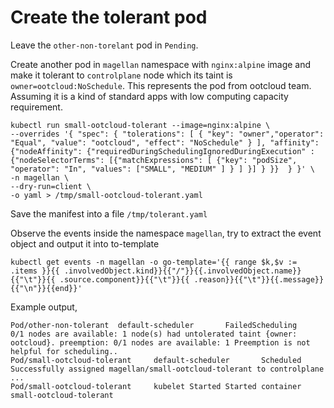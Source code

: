 # Create the tolerant pod

Leave the `other-non-torelant` pod in `Pending`.

Create another pod in `magellan` namespace with `nginx:alpine` image and make it tolerant to `controlplane` node which its taint  is `owner=ootcloud:NoSchedule`. This represents the pod from ootcloud team.
Assuming it is a kind of standard apps with low computing capacity requirement.

```shell
kubectl run small-ootcloud-tolerant --image=nginx:alpine \
--overrides '{ "spec": { "tolerations": [ { "key": "owner","operator": "Equal", "value": "ootcloud", "effect": "NoSchedule" } ], "affinity": {"nodeAffinity": {"requiredDuringSchedulingIgnoredDuringExecution" : {"nodeSelectorTerms": [{"matchExpressions": [ {"key": "podSize", "operator": "In", "values": ["SMALL", "MEDIUM" ] } ] }] } }}  } }' \
-n magellan \
--dry-run=client \
-o yaml > /tmp/small-ootcloud-tolerant.yaml
```

Save the manifest into a file `/tmp/tolerant.yaml`

Observe the events inside the namespace `magellan`, try to extract the event object and output it into to-template

`kubectl get events -n magellan -o go-template='{{ range $k,$v := .items }}{{ .involvedObject.kind}}{{"/"}}{{.involvedObject.name}}{{"\t"}}{{ .source.component}}{{"\t"}}{{ .reason}}{{"\t"}}{{.message}}{{"\n"}}{{end}}'`

Example output,

```text
Pod/other-non-tolerant  default-scheduler       FailedScheduling        0/1 nodes are available: 1 node(s) had untolerated taint {owner: ootcloud}. preemption: 0/1 nodes are available: 1 Preemption is not helpful for scheduling..
Pod/small-ootcloud-tolerant     default-scheduler       Scheduled       Successfully assigned magellan/small-ootcloud-tolerant to controlplane
...
Pod/small-ootcloud-tolerant     kubelet Started Started container small-ootcloud-tolerant
```
